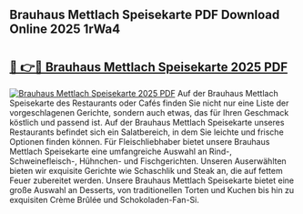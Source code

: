 ## Brauhaus Mettlach Speisekarte PDF Download Online 2025 1rWa4

# <h2><a href="http://gc6wh3i.nevu.top/?p=Brauhaus+Mettlach+Speisekarte">🔗 👉🔴 Brauhaus Mettlach Speisekarte 2025 PDF</a></h2>

[![Brauhaus Mettlach Speisekarte 2025 PDF](https://i.imgur.com/dBaPXMq.png)](http://gc6wh3i.nevu.top/?p=Brauhaus+Mettlach+Speisekarte)
Auf der Brauhaus Mettlach Speisekarte des Restaurants oder Cafés finden Sie nicht nur eine Liste der vorgeschlagenen Gerichte, sondern auch etwas, das für Ihren Geschmack köstlich und passend ist. Auf der Brauhaus Mettlach Speisekarte unseres Restaurants befindet sich ein Salatbereich, in dem Sie leichte und frische Optionen finden können. Für Fleischliebhaber bietet unsere Brauhaus Mettlach Speisekarte eine umfangreiche Auswahl an Rind-, Schweinefleisch-, Hühnchen- und Fischgerichten. Unseren Auserwählten bieten wir exquisite Gerichte wie Schaschlik und Steak an, die auf fettem Feuer zubereitet werden. Unsere Brauhaus Mettlach Speisekarte bietet eine große Auswahl an Desserts, von traditionellen Torten und Kuchen bis hin zu exquisiten Crème Brûlée und Schokoladen-Fan-Si.
